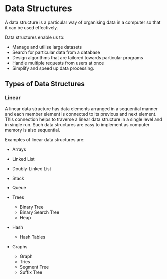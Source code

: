 # Data Structures

A data structure is a particular way of organising data in a computer so that it can be used effectively.

Data structures enable us to:

- Manage and utilise large datasets
- Search for particular data from a database
- Design algorithms that are tailored towards particular programs
- Handle multiple requests from users at once
- Simplify and speed up data processing.

## Types of Data Structures

### Linear

A linear data structure has data elements arranged in a sequential manner and each member element is connected to its previous and next element. This connection helps to traverse a linear data structure in a single level and in single run. Such data structures are easy to implement as computer memory is also sequential.

Examples of linear data structures are:

- Arrays
- Linked List
- Doubly-Linked List
- Stack
- Queue

- Trees

  - Binary Tree
  - Binary Search Tree
  - Heap

- Hash

  - Hash Tables

- Graphs

  - Graph
  - Tries
  - Segment Tree
  - Suffix Tree
